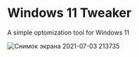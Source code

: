 # Windows 11 Tweaker

A simple optomization tool for Windows 11

![Снимок экрана 2021-07-03 213735](https://user-images.githubusercontent.com/38760591/124363940-fae40100-dc46-11eb-8ffa-a7bb0d769efe.png)

